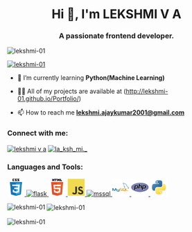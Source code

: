<h1 align="center">Hi 👋, I'm LEKSHMI V A</h1>
<h3 align="center">A passionate frontend developer.</h3>

<p align="left"> <img src="https://komarev.com/ghpvc/?username=lekshmi-01&label=Profile%20views&color=0e75b6&style=flat" alt="lekshmi-01" /> </p>

<p align="left"> <a href="https://github.com/ryo-ma/github-profile-trophy"><img src="https://github-profile-trophy.vercel.app/?username=lekshmi-01" alt="lekshmi-01" /></a> </p>

- 🌱 I’m currently learning **Python(Machine Learning)**

- 👨‍💻 All of my projects are available at (http://lekshmi-01.github.io/Portfolio/)

- 📫 How to reach me **lekshmi.ajaykumar2001@gmail.com**

<h3 align="left">Connect with me:</h3>
<p align="left">
<a href="https://linkedin.com/in/lekshmi v a" target="blank"><img align="center" src="https://raw.githubusercontent.com/rahuldkjain/github-profile-readme-generator/master/src/images/icons/Social/linked-in-alt.svg" alt="lekshmi v a" height="30" width="40" /></a>
<a href="https://instagram.com/la_ksh_mi._" target="blank"><img align="center" src="https://raw.githubusercontent.com/rahuldkjain/github-profile-readme-generator/master/src/images/icons/Social/instagram.svg" alt="la_ksh_mi._" height="30" width="40" /></a>
</p>

<h3 align="left">Languages and Tools:</h3>
<p align="left"> <a href="https://www.w3schools.com/css/" target="_blank" rel="noreferrer"> <img src="https://raw.githubusercontent.com/devicons/devicon/master/icons/css3/css3-original-wordmark.svg" alt="css3" width="40" height="40"/> </a> <a href="https://flask.palletsprojects.com/" target="_blank" rel="noreferrer"> <img src="https://www.vectorlogo.zone/logos/pocoo_flask/pocoo_flask-icon.svg" alt="flask" width="40" height="40"/> </a> <a href="https://www.w3.org/html/" target="_blank" rel="noreferrer"> <img src="https://raw.githubusercontent.com/devicons/devicon/master/icons/html5/html5-original-wordmark.svg" alt="html5" width="40" height="40"/> </a> <a href="https://developer.mozilla.org/en-US/docs/Web/JavaScript" target="_blank" rel="noreferrer"> <img src="https://raw.githubusercontent.com/devicons/devicon/master/icons/javascript/javascript-original.svg" alt="javascript" width="40" height="40"/> </a> <a href="https://www.microsoft.com/en-us/sql-server" target="_blank" rel="noreferrer"> <img src="https://www.svgrepo.com/show/303229/microsoft-sql-server-logo.svg" alt="mssql" width="40" height="40"/> </a> <a href="https://www.mysql.com/" target="_blank" rel="noreferrer"> <img src="https://raw.githubusercontent.com/devicons/devicon/master/icons/mysql/mysql-original-wordmark.svg" alt="mysql" width="40" height="40"/> </a> <a href="https://www.php.net" target="_blank" rel="noreferrer"> <img src="https://raw.githubusercontent.com/devicons/devicon/master/icons/php/php-original.svg" alt="php" width="40" height="40"/> </a> <a href="https://www.python.org" target="_blank" rel="noreferrer"> <img src="https://raw.githubusercontent.com/devicons/devicon/master/icons/python/python-original.svg" alt="python" width="40" height="40"/> </a> </p>

<p><img align="left" src="https://github-readme-stats.vercel.app/api/top-langs?username=lekshmi-01&show_icons=true&locale=en&layout=compact" alt="lekshmi-01" /></p>

<p>&nbsp;<img align="center" src="https://github-readme-stats.vercel.app/api?username=lekshmi-01&show_icons=true&locale=en" alt="lekshmi-01" /></p>

<p><img align="center" src="https://github-readme-streak-stats.herokuapp.com/?user=lekshmi-01&" alt="lekshmi-01" /></p>
